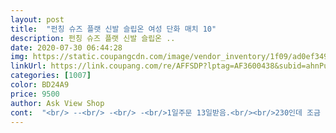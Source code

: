 ```yaml
---
layout: post 
title:  "펀칭 슈즈 플랫 신발 슬립온 여성 단화 매치 10" 
description: 펀칭 슈즈 플랫 신발 슬립온 ..
date: 2020-07-30 06:44:28 
img: https://static.coupangcdn.com/image/vendor_inventory/1f09/ad0ef3495bfba01b60a7bc8c22839c2d43dda3aded0ea5e7147fb8f8cbf4.jpg 
linkUrl: https://link.coupang.com/re/AFFSDP?lptag=AF3600438&subid=ahnPublicAsk&pageKey=210371205&itemId=626627881&vendorItemId=71104786705&traceid=V0-113-dda79efb664bf774 
categories: [1007] 
color: BD24A9 
price: 9500 
author: Ask View Shop 
cont:  "<br/> -‐<br/> -<br/> -<br/>1일주문 13일받음.<br/><br/>230인데 조금 옆으로(발볼)큰감이 되게 커요ㅎㅎ<br/>2주일만에 받앗어요ㅎ<br/>7월8일 거의 아이들 등하원용으로 신었는데.<br/>.<br/><br/>ㅋㅋ자세히보면 신발원단이 포대자루에 쓰이는 재질?ㅋ 재밋는재질이네요ㅎ<br/>가격이 저렴해서 뭐 따로 후회하는 그런맘은 없어요ㅎ<br/>감사합니다<br/>검수를 좀 하고 보내셔야할듯.<br/><br/>검수를 하지않고 그냥 보내는듯 함.<br/>.<br/><br/>교환하려다 반품입고후 발송하면 7월은 되어야 받을거같음.<br/>.<br/><br/>그냥 신발만봐도 보이는 더러운 불량인데... <br/><br/>그래도 뭐 매력이겠거니하고 잘 신겠습니다ㅎㅎ<br/>그리고 어차피 오래신을수있는 신발은 아닌듯하여 그리고또 만원대밖에안하니까.<br/>.<br/><br/>그리구 발가락들이 자꾸 구멍쪽을 찾아요ㅋㅋ튀어나갈려구해여ㅎㅎ<br/>근데 엄지발가락이 금방 닳아서 구멍날거같아요... <br/><br/>기대하고 있었는데 띠용받아보고 조금 놀랐어요ㅎ<br/>기분전환삼아 러블리 귀여운 슬리퍼 잘 받았어요<br/>나머지는 최고네요저렴하게 예쁜신발 득템했네요^^<br/>닦아도 지워지진않을듯ㅜㅜ<br/>더러운게 묻어서 닦아볼까하다가 물에닿으면 신발이 사망할거같음.<br/>.<br/><br/>뒷모습도 참고하세요 전 갠적으로 다 튀여있었으면 좋겠어요<br/>디자인도 특이해서 그냥 신기로함.<br/>.<br/><br/>리본부분이 쌀포대자루같은재질임.<br/>.<br/><br/>발볼이 크신분들껜 좋겠어요.<br/><br/>보자마자 더러움에 열받음.<br/>.<br/><br/>볼 넓으신분들에게 추천요<br/>볼이 너무 편해요<br/>사망하였습니다ㅎㅎ<br/>신발 너무 예쁘고 귀엽네요<br/>신발이 사진은 아주 잘 나온거예요ㅎㅎ<br/>신을때 그리고 걸을때 자꾸 뒷굼치에 씹혀요ㅋㅋㅋ<br/>엄청가볍고 편한 장점이있음.<br/>.<br/>!!!!<br/>저는그냥지나가다가 디쟌이 이쁘고 리본에 꽂혀서 샀어요ㅎㅎ<br/>푹퍼진게 옆으로 커다래요ㅎㅎ<br/>하루이틀걸리는배송이아닌데<br/>해외배송이라요?ㅎ<br/>" 
---
```

